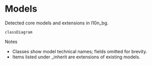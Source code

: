 # Models

Detected core models and extensions in l10n_bg.

```mermaid
classDiagram
```

Notes
- Classes show model technical names; fields omitted for brevity.
- Items listed under _inherit are extensions of existing models.
